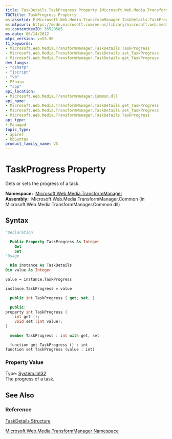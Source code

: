 ```yaml
---
title: TaskDetails.TaskProgress Property (Microsoft.Web.Media.TransformManager)
TOCTitle: TaskProgress Property
ms:assetid: P:Microsoft.Web.Media.TransformManager.TaskDetails.TaskProgress
ms:mtpsurl: https://msdn.microsoft.com/en-us/library/microsoft.web.media.transformmanager.taskdetails.taskprogress(v=VS.90)
ms:contentKeyID: 35520585
ms.date: 06/14/2012
mtps_version: v=VS.90
f1_keywords:
- Microsoft.Web.Media.TransformManager.TaskDetails.TaskProgress
- Microsoft.Web.Media.TransformManager.TaskDetails.set_TaskProgress
- Microsoft.Web.Media.TransformManager.TaskDetails.get_TaskProgress
dev_langs:
- "csharp"
- "jscript"
- "vb"
- FSharp
- "cpp"
api_location:
- Microsoft.Web.Media.TransformManager.Common.dll
api_name:
- Microsoft.Web.Media.TransformManager.TaskDetails.get_TaskProgress
- Microsoft.Web.Media.TransformManager.TaskDetails.set_TaskProgress
- Microsoft.Web.Media.TransformManager.TaskDetails.TaskProgress
api_type:
- Managed
topic_type:
- apiref
- kbSyntax
product_family_name: VS
---
```


# TaskProgress Property

Gets or sets the progress of a task.

**Namespace:**  [Microsoft.Web.Media.TransformManager](microsoft-web-media-transformmanager-namespace.md)  
**Assembly:**  Microsoft.Web.Media.TransformManager.Common (in Microsoft.Web.Media.TransformManager.Common.dll)

## Syntax

```vb
'Declaration

  Public Property TaskProgress As Integer
    Get
    Set
'Usage

  Dim instance As TaskDetails
Dim value As Integer

value = instance.TaskProgress

instance.TaskProgress = value
```

```csharp
  public int TaskProgress { get; set; }
```

```cpp
  public:
property int TaskProgress {
    int get ();
    void set (int value);
}
```

``` fsharp
  member TaskProgress : int with get, set
```

```jscript
  function get TaskProgress () : int
function set TaskProgress (value : int)
```

### Property Value

Type: [System.Int32](https://msdn.microsoft.com/library/td2s409d)  
The progress of a task.  

## See Also

### Reference

[TaskDetails Structure](taskdetails-structure-microsoft-web-media-transformmanager.md)

[Microsoft.Web.Media.TransformManager Namespace](microsoft-web-media-transformmanager-namespace.md)

